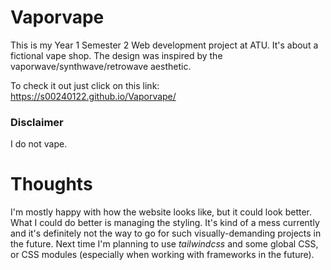 # Vaporvape
This is my Year 1 Semester 2 Web development project at ATU. It's about a fictional vape shop. The design was inspired by the vaporwave/synthwave/retrowave aesthetic.

To check it out just click on this link: https://s00240122.github.io/Vaporvape/

### Disclaimer
I do not vape.

# Thoughts

I'm mostly happy with how the website looks like, but it could look better. What I could do better is managing the styling. It's kind of a mess currently and it's definitely not the way to go for such visually-demanding projects in the future. Next time I'm planning to use *tailwindcss* and some global CSS, or CSS modules (especially when working with frameworks in the future).






